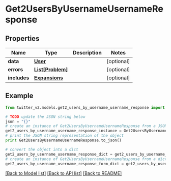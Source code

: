 # Get2UsersByUsernameUsernameResponse


## Properties
Name | Type | Description | Notes
------------ | ------------- | ------------- | -------------
**data** | [**User**](User.md) |  | [optional] 
**errors** | [**List[Problem]**](Problem.md) |  | [optional] 
**includes** | [**Expansions**](Expansions.md) |  | [optional] 

## Example

```python
from twitter_v2.models.get2_users_by_username_username_response import Get2UsersByUsernameUsernameResponse

# TODO update the JSON string below
json = "{}"
# create an instance of Get2UsersByUsernameUsernameResponse from a JSON string
get2_users_by_username_username_response_instance = Get2UsersByUsernameUsernameResponse.from_json(json)
# print the JSON string representation of the object
print Get2UsersByUsernameUsernameResponse.to_json()

# convert the object into a dict
get2_users_by_username_username_response_dict = get2_users_by_username_username_response_instance.to_dict()
# create an instance of Get2UsersByUsernameUsernameResponse from a dict
get2_users_by_username_username_response_form_dict = get2_users_by_username_username_response.from_dict(get2_users_by_username_username_response_dict)
```
[[Back to Model list]](../README.md#documentation-for-models) [[Back to API list]](../README.md#documentation-for-api-endpoints) [[Back to README]](../README.md)


